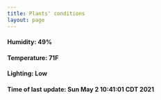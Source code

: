 ```yaml
---
title: Plants' conditions
layout: page
---
```



#### Humidity: 49%
#### Temperature: 71F
#### Lighting: Low
#### Time of last update: Sun May  2 10:41:01 CDT 2021
